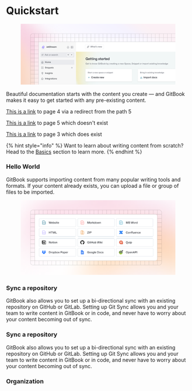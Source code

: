 # Quickstart

<figure><img src="getting-started/images/getting-started.png" alt=""><figcaption></figcaption></figure>

Beautiful documentation starts with the content you create — and GitBook makes it easy to get started with any pre-existing content.

[This is a link](https://inst.gitbook.io/test/NwElCfnSTGqaE8NOHX5I/four) to page 4 via a redirect from the path 5

[This is a link](page-5.md) to page 5 which doesn't exist

[This is a link](page-3.md) to page 3 which does exist



{% hint style="info" %}
Want to learn about writing content from scratch? Head to the [Basics](basics/editor.md) section to learn more.
{% endhint %}

### Hello World <a href="#this_is_an_anchor" id="this_is_an_anchor"></a>

GitBook supports importing content from many popular writing tools and formats. If your content already exists, you can upload a file or group of files to be imported.

<div data-full-width="false"><figure><img src="getting-started/images/import.png" alt=""><figcaption></figcaption></figure></div>

### Sync a repository <a href="#this_is_also_an_anchor" id="this_is_also_an_anchor"></a>

GitBook also allows you to set up a bi-directional sync with an existing repository on GitHub or GitLab. Setting up Git Sync allows you and your team to write content in GitBook or in code, and never have to worry about your content becoming out of sync.

### Sync a repository <a href="#this_anchor" id="this_anchor"></a>

GitBook also allows you to set up a bi-directional sync with an existing repository on GitHub or GitLab. Setting up Git Sync allows you and your team to write content in GitBook or in code, and never have to worry about your content becoming out of sync.

### Organization <a href="#subsec_logging_organization" id="subsec_logging_organization"></a>
